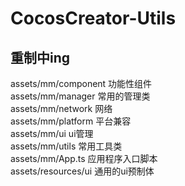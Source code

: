 # CocosCreator-Utils

## 重制中ing

assets/mm/component 功能性组件  
assets/mm/manager 常用的管理类  
assets/mm/network 网络  
assets/mm/platform 平台兼容  
assets/mm/ui ui管理  
assets/mm/utils 常用工具类  
assets/mm/App.ts 应用程序入口脚本  
assets/resources/ui 通用的ui预制体   

